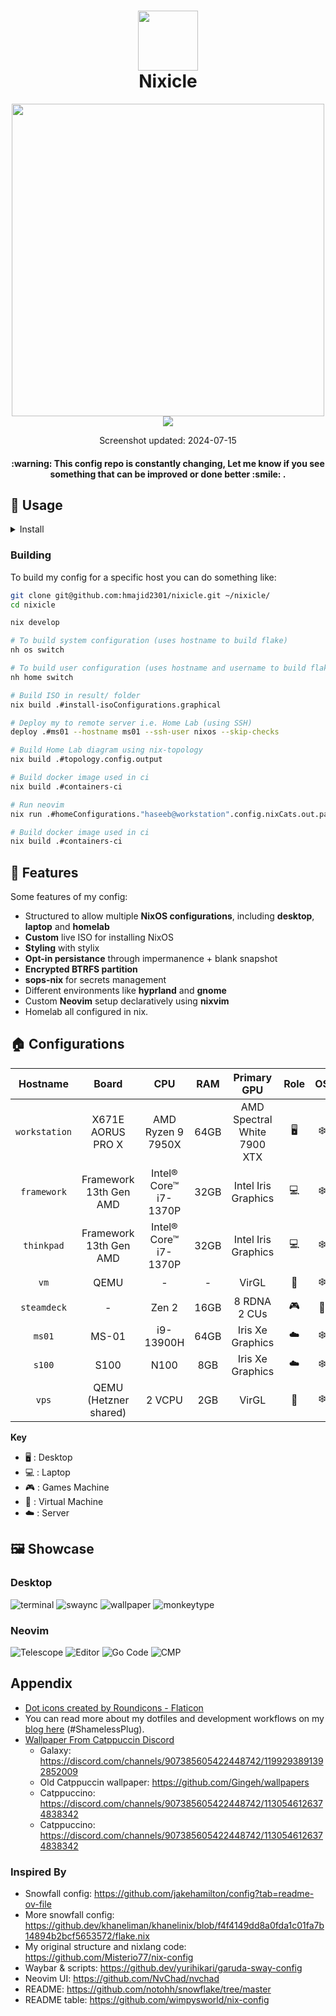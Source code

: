 <div align="center">
<h1>
<img width="96" src="./images/logo.png"></img> <br>
  Nixicle
</h1>
</h2><img src="https://raw.githubusercontent.com/catppuccin/catppuccin/main/assets/palette/macchiato.png" width="500" />
<img src="./images/terminal.png"></img>
<p>
  Screenshot updated: 2024-07-15
</p>
<h4>
  :warning: This config repo is constantly changing,
  Let me know if you see something that can be improved or done better :smile: .</h4>
</div>

## 💽 Usage

<details>
  <summary>Install</summary>

To install NixOS on any of my devices I now use [nixos-anywhere](https://github.com/nix-community/nixos-anywhere/blob/main/docs/howtos/no-os.md).
You will need to be able to SSH to the target machine from where this command will be run. Load nix installer ISO if
no OS on the device. You need to copy ssh keys onto the target machine
`mkdir -p ~/.ssh && curl https://github.com/hmajid2301.keys > ~/.ssh/authorized_keys` in my case I can copy them from GitHub.

```bash
git clone git@github.com:hmajid2301/nixicle.git ~/nixicle/
cd nixcile

nix develop

nixos-anywhere --flake '.#workstation' nixos@192.168.1.8 # Replace with your IP
```

After building it you can copy the ISO from the `result` folder to your USB.
Then run `nix_installer`, which will then ask you which host you would like to install.

</details>

### Building

To build my config for a specific host you can do something like:

```bash
git clone git@github.com:hmajid2301/nixicle.git ~/nixicle/
cd nixicle

nix develop

# To build system configuration (uses hostname to build flake)
nh os switch

# To build user configuration (uses hostname and username to build flake)
nh home switch

# Build ISO in result/ folder
nix build .#install-isoConfigurations.graphical

# Deploy my to remote server i.e. Home Lab (using SSH)
deploy .#ms01 --hostname ms01 --ssh-user nixos --skip-checks

# Build Home Lab diagram using nix-topology
nix build .#topology.config.output

# Build docker image used in ci
nix build .#containers-ci

# Run neovim
nix run .#homeConfigurations."haseeb@workstation".config.nixCats.out.packages.nixCats

# Build docker image used in ci
nix build .#containers-ci
```

## 🚀 Features

Some features of my config:

- Structured to allow multiple **NixOS configurations**, including **desktop**, **laptop** and **homelab**
- **Custom** live ISO for installing NixOS
- **Styling** with stylix
- **Opt-in persistance** through impermanence + blank snapshot
- **Encrypted BTRFS partition**
- **sops-nix** for secrets management
- Different environments like **hyprland** and **gnome**
- Custom **Neovim** setup declaratively using **nixvim**
- Homelab all configured in nix.

## 🏠 Configurations


|   Hostname                                   |            Board                                          |               CPU                                                   |  RAM          |         Primary GPU                                    |  Role | OS  | State |
| :---------:                                  | :-------------------------:                               | :----------------------------:                                      | :---:         | :-------------------------:                            |  :--: | :-: | :---: |
| `workstation`                                | X671E AORUS PRO X                                         | AMD Ryzen 9 7950X                                                   | 64GB          | AMD Spectral White 7900 XTX                            | 🖥️     | ❄️   | ✅    |
| `framework`                                  | Framework 13th Gen AMD                                    | Intel® Core™ i7-1370P                                               | 32GB          | Intel Iris Graphics                                    | 💻️    | ❄️   | ✅    |
| `thinkpad`                                  | Framework 13th Gen AMD                                    | Intel® Core™ i7-1370P                                               | 32GB          | Intel Iris Graphics                                    | 💻️    | ❄️   | ✅    |
| `vm`                                         | QEMU                                                      | -                                                                   | -             | VirGL                                                  |  🐄   | ❄️   | ✅    |
| `steamdeck`                                  | -                                                         | Zen 2                                                               | 16GB          | 8 RDNA 2 CUs                                           |  🎮️   | 🐧  | ✅    |
| `ms01`                                       |  MS-01                                                    |  i9-13900H                                                          | 64GB          | Iris Xe Graphics                                       |  ☁️    | ❄️   | ✅    |
| `s100`                                       |  S100                                                     |  N100                                                               | 8GB           | Iris Xe Graphics                                       |  ☁️    | ❄️   | ✅    |
| `vps`                                        | QEMU (Hetzner shared)                                     | 2 VCPU                                                              | 2GB           | VirGL                                                  |  🐄   | ❄️   | ✅    |

**Key**

- 🖥️ : Desktop
- 💻️ : Laptop
- 🎮️ : Games Machine
- 🐄 : Virtual Machine
- ☁️ : Server


## 🖼️ Showcase

### Desktop

![terminal](images/terminal.png)
![swaync](images/swaync.png)
![wallpaper](images/wallpaper.png)
![monkeytype](images/monkeytype.png)

### Neovim

![Telescope](images/nvim/telescope.png)
![Editor](images/nvim/editor.png)
![Go Code](images/nvim/go-code.png)
![CMP](images/nvim/cmp.png)

## Appendix

- <a href="https://www.flaticon.com/free-icons/dot" title="dot icons">Dot icons created by Roundicons - Flaticon</a>
-  You can read more about my dotfiles and development workflows on my [blog here](https://haseebmajid.dev/series/my-development-workflow/) (#ShamelessPlug).
- [Wallpaper From Catppuccin Discord](https://discord.com/channels/907385605422448742/1199293891392852009)
  - Galaxy: https://discord.com/channels/907385605422448742/1199293891392852009
  - Old Catppuccin wallpaper: https://github.com/Gingeh/wallpapers
  - Catppuccino: https://discord.com/channels/907385605422448742/1130546126374838342
  - Catppuccino: https://discord.com/channels/907385605422448742/1130546126374838342

### Inspired By

- Snowfall config: https://github.com/jakehamilton/config?tab=readme-ov-file
- More snowfall config: https://github.dev/khaneliman/khanelinix/blob/f4f4149dd8a0fda1c01fa7b14894b2bcf5653572/flake.nix
- My original structure and nixlang code: https://github.com/Misterio77/nix-config
- Waybar & scripts: https://github.dev/yurihikari/garuda-sway-config
- Neovim UI: https://github.com/NvChad/nvchad
- README: https://github.com/notohh/snowflake/tree/master
- README table: https://github.com/wimpysworld/nix-config
